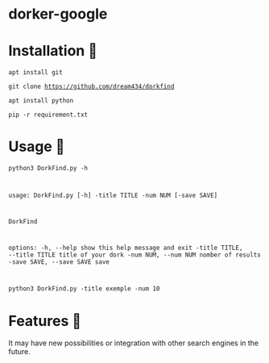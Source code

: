 # dorker-google








# Installation 📝





<code>apt install git</code>

<code>git clone https://github.com/dream434/dorkfind  </code>

<code>apt install python</code>

<code>pip -r requirement.txt</code>




# Usage 🚀



<code>python3 DorkFind.py -h

                                                                                                       
usage: DorkFind.py [-h] -title TITLE -num NUM [-save SAVE]

DorkFind

options:
  -h, --help            show this help message and exit
  -title TITLE, --title TITLE
                        title of your dork
  -num NUM, --num NUM   nomber of results
  -save SAVE, --save SAVE
                        save
                                 

</code>




<code>python3 DorkFind.py -title exemple -num 10</code> 



# Features 💬


It may have new possibilities or integration with other search engines in the future.

